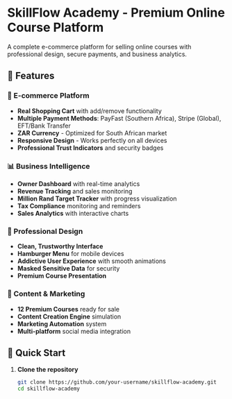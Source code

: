 # SkillFlow Academy - Premium Online Course Platform

A complete e-commerce platform for selling online courses with professional design, secure payments, and business analytics.

## 🌟 Features

### 🛒 E-commerce Platform
- **Real Shopping Cart** with add/remove functionality
- **Multiple Payment Methods**: PayFast (Southern Africa), Stripe (Global), EFT/Bank Transfer
- **ZAR Currency** - Optimized for South African market
- **Responsive Design** - Works perfectly on all devices
- **Professional Trust Indicators** and security badges

### 📊 Business Intelligence
- **Owner Dashboard** with real-time analytics
- **Revenue Tracking** and sales monitoring
- **Million Rand Target Tracker** with progress visualization
- **Tax Compliance** monitoring and reminders
- **Sales Analytics** with interactive charts

### 🎨 Professional Design
- **Clean, Trustworthy Interface**
- **Hamburger Menu** for mobile devices
- **Addictive User Experience** with smooth animations
- **Masked Sensitive Data** for security
- **Premium Course Presentation**

### 👥 Content & Marketing
- **12 Premium Courses** ready for sale
- **Content Creation Engine** simulation
- **Marketing Automation** system
- **Multi-platform** social media integration

## 🚀 Quick Start

1. **Clone the repository**
   ```bash
   git clone https://github.com/your-username/skillflow-academy.git
   cd skillflow-academy

